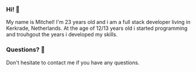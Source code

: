 ### Hi! 👋

My name is Mitchel! I'm 23 years old and i am a full stack developer living in Kerkrade, Netherlands. At the age of 12/13 years old i started programming and trouhgout the years i developed my skills. 

### Questions? 💬
Don't hesitate to contact me if you have any questions. 

<!--
**MitchelHajdu/mitchelhajdu** is a ✨ _special_ ✨ repository because its `README.md` (this file) appears on your GitHub profile.

Here are some ideas to get you started:

- 🔭 I’m currently working on ...
- 🌱 I’m currently learning ...
- 👯 I’m looking to collaborate on ...
- 🤔 I’m looking for help with ...
- 💬 Ask me about ...
- 📫 How to reach me: ...
- 😄 Pronouns: ...
- ⚡ Fun fact: ...
-->
